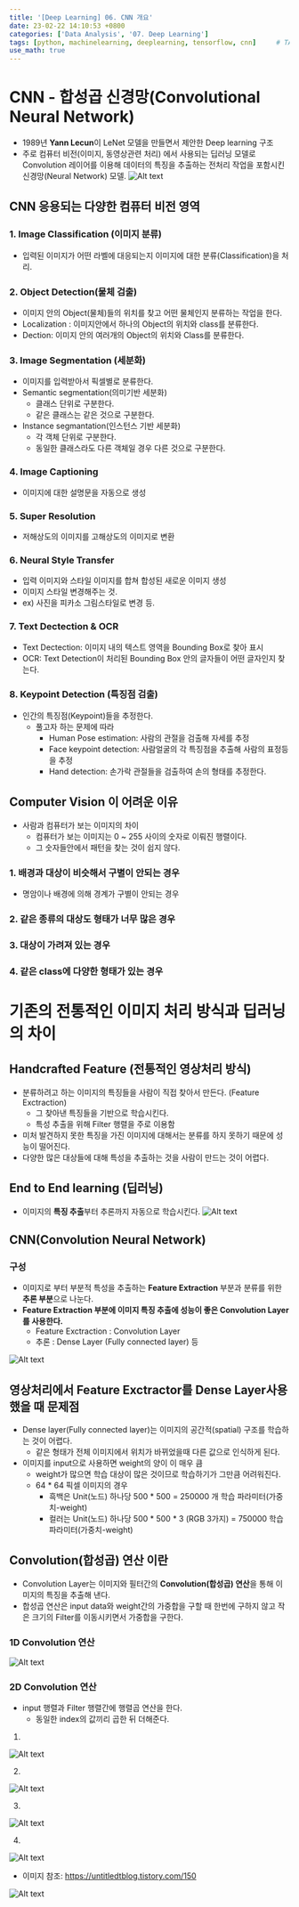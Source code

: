 ```yaml
---
title: '[Deep Learning] 06. CNN 개요'
date: 23-02-22 14:10:53 +0800
categories: ['Data Analysis', '07. Deep Learning']
tags: [python, machinelearning, deeplearning, tensorflow, cnn]     # TAG names should always be lowercase
use_math: true
---
```


# CNN - 합성곱 신경망(Convolutional Neural Network)
- 1989년 **Yann Lecun**이 LeNet 모델을 만들면서 제안한 Deep learning 구조
- 주로 컴퓨터 비전(이미지, 동영상관련 처리) 에서 사용되는 딥러닝 모델로 Convolution 레이어를 이용해 데이터의 특징을 추출하는 전처리 작업을 포함시킨 신경망(Neural Network) 모델.
![Alt text](../../../assets/img/playdata/07_deep_learning/06-01.png)


## CNN 응용되는 다양한 컴퓨터 비전 영역

### 1.  Image Classification (이미지 분류)
- 입력된 이미지가 어떤 라벨에 대응되는지 이미지에 대한 분류(Classification)을 처리.

### 2. Object Detection(물체 검출)
- 이미지 안의 Object(물체)들의 위치를 찾고 어떤 물체인지 분류하는 작업을 한다.
- Localization : 이미지안에서 하나의 Object의 위치와 class를 분류한다.
- Dection: 이미지 안의 여러개의 Object의 위치와 Class를 분류한다.

### 3. Image Segmentation (세분화)
- 이미지를 입력받아서 픽셀별로 분류한다.
- Semantic segmentation(의미기반 세분화)
    - 클래스 단위로 구분한다.
    - 같은 클래스는 같은 것으로 구분한다.
- Instance segmantation(인스턴스 기반 세분화)
    - 각 객체 단위로 구분한다.
    - 동일한 클래스라도 다른 객체일 경우 다른 것으로 구분한다.

### 4. Image Captioning
- 이미지에 대한 설명문을 자동으로 생성

### 5. Super Resolution
- 저해상도의 이미지를 고해상도의 이미지로 변환

### 6. Neural Style Transfer 
- 입력 이미지와 스타일 이미지를 합쳐 합성된 새로운 이미지 생성 
- 이미지 스타일 변경해주는 것. 
- ex) 사진을 피카소 그림스타일로 변경 등.

### 7. Text Dectection & OCR
- Text Dectection: 이미지 내의 텍스트 영역을 Bounding Box로 찾아 표시
- OCR: Text Detection이 처리된 Bounding Box 안의 글자들이 어떤 글자인지 찾는다.

### 8. Keypoint Detection (특징점 검출)

- 인간의 특징점(Keypoint)들을 추정한다.
    - 풀고자 하는 문제에 따라 
        - Human Pose estimation: 사람의 관절을 검출해 자세를 추정
        - Face keypoint detection: 사람얼굴의 각 특징점을 추출해 사람의 표정등을 추정
        - Hand detection: 손가락 관절들을 검출하여 손의 형태를 추정한다.

##  Computer Vision 이 어려운 이유

- 사람과 컴퓨터가 보는 이미지의 차이
    - 컴퓨터가 보는 이미지는 0 ~ 255 사이의 숫자로 이뤄진 행렬이다. 
    - 그 숫자들안에서 패턴을 찾는 것이 쉽지 않다.

### 1. 배경과 대상이 비슷해서 구별이 안되는 경우
- 명암이나 배경에 의해 경계가 구별이 안되는 경우

### 2. 같은 종류의 대상도 형태가 너무 많은 경우

### 3. 대상이 가려져 있는 경우

### 4. 같은 class에 다양한 형태가 있는 경우

# 기존의 전통적인  이미지 처리 방식과 딥러닝의 차이

## Handcrafted Feature (전통적인 영상처리 방식)
- 분류하려고 하는 이미지의 특징들을 사람이 직접 찾아서 만든다. (Feature Exctraction)
    - 그 찾아낸 특징들을 기반으로 학습시킨다.
    - 특성 추출을 위해 Filter 행렬을 주로 이용함
- 미처 발견하지 못한 특징을 가진 이미지에 대해서는 분류를 하지 못하기 때문에 성능이 떨어진다.
- 다양한 많은 대상들에 대해 특성을 추출하는 것을 사람이 만드는 것이 어렵다.

## End to End learning (딥러닝)
- 이미지의 **특징 추출**부터 추론까지 자동으로 학습시킨다.
![Alt text](../../../assets/img/playdata/07_deep_learning/06-02.png)

## CNN(Convolution  Neural Network) 

### 구성
- 이미지로 부터 부분적 특성을 추출하는 **Feature Extraction** 부분과 분류를 위한 **추론 부분**으로 나눈다.
- **Feature Extraction 부분에 이미지 특징 추출에 성능이 좋은 Convolution Layer를 사용한다.** 
    - Feature Exctraction : Convolution Layer
    - 추론 : Dense Layer (Fully connected layer) 등

![Alt text](../../../assets/img/playdata/07_deep_learning/06-03.png)

## 영상처리에서 Feature Exctractor를  Dense Layer사용했을 때 문제점
- Dense layer(Fully connected layer)는 이미지의 공간적(spatial) 구조를 학습하는 것이 어렵다.
    - 같은 형태가 전체 이미지에서 위치가 바뀌었을때 다른 값으로 인식하게 된다.
- 이미지를 input으로 사용하면 weight의 양이 이 매우 큼 
    - weight가 많으면 학습 대상이 많은 것이므로 학습하기가 그만큼 어려워진다.
    - 64 * 64 픽셀 이미지의 경우
        - 흑백은 Unit(노드) 하나당 500 * 500 = 250000 개 학습 파라미터(가중치-weight)
        - 컬러는 Unit(노드) 하나당 500 * 500 * 3 (RGB 3가지) = 750000 학습 파라미터(가중치-weight)

## Convolution(합성곱) 연산  이란
- Convolution Layer는 이미지와 필터간의 **Convolution(합성곱) 연산**을 통해 이미지의 특징을 추출해 낸다.
- 합성곱 연산은 input data와 weight간의 가중합을 구할 때 한번에 구하지 않고 작은 크기의 Filter를 이동시키면서 가중합을 구한다.


### 1D Convolution 연산
![Alt text](../../../assets/img/playdata/07_deep_learning/06-04.png)


### 2D Convolution 연산

- input 행렬과 Filter 행렬간에 행렬곱 연산을 한다. 
    - 동일한 index의 값끼리 곱한 뒤 더해준다. 

1. 
![Alt text](../../../assets/img/playdata/07_deep_learning/06-05.png)

2. 
![Alt text](../../../assets/img/playdata/07_deep_learning/06-06.png)

3. 
![Alt text](../../../assets/img/playdata/07_deep_learning/06-07.png)

4. 
![Alt text](../../../assets/img/playdata/07_deep_learning/06-08.png)

- 이미지 참조: <https://untitledtblog.tistory.com/150>

![Alt text](../../../assets/img/playdata/07_deep_learning/06-09.gif)

